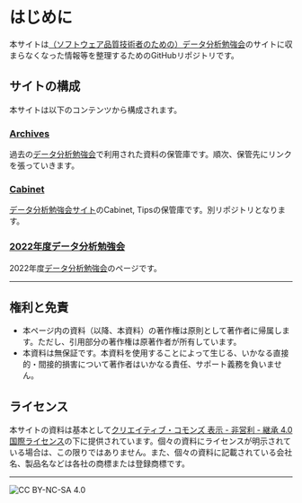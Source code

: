 # はじめに
本サイトは[（ソフトウェア品質技術者のための）データ分析勉強会][1]のサイトに収まらなくなった情報等を整理するためのGitHubリポジトリです。

## サイトの構成
本サイトは以下のコンテンツから構成されます。

### [Archives](./archives)
過去の[データ分析勉強会][1]で利用された資料の保管庫です。順次、保管先にリンクを張っていきます。

### [Cabinet](./cabinet)
[データ分析勉強会サイト][1]のCabinet, Tipsの保管庫です。別リポジトリとなります。

### [2022年度データ分析勉強会](./DAWS2022)
2022年度[データ分析勉強会][1]のページです。

---

## 権利と免責
* 本ページ内の資料（以降、本資料）の著作権は原則として著作者に帰属します。ただし、引用部分の著作権は原著作者が所有しています。
* 本資料は無保証です。本資料を使用することによって生じる、いかなる直接的・間接的損害について著作者はいかなる責任、サポート義務を負いません。

## ライセンス
本サイトの資料は基本として[クリエイティブ・コモンズ 表示 - 非営利 - 継承 4.0 国際ライセンス][2]の下に提供されています。個々の資料にライセンスが明示されている場合は、この限りではありません。また、個々の資料に記載されている会社名、製品名などは各社の商標または登録商標です。

---

![CC BY-NC-SA 4.0](https://i.creativecommons.org/l/by-nc-sa/4.0/88x31.png) 


[1]: https://sites.google.com/site/kantometrics/ 
"（ソフトウェア品質技術者のための）データ分析勉強会"
[2]: http://creativecommons.org/licenses/by-nc-sa/4.0/deed.ja "CC BY-NC-SA 4.0"
[3]: https://github.com/rstudio/RStartHere "RStartHere"
